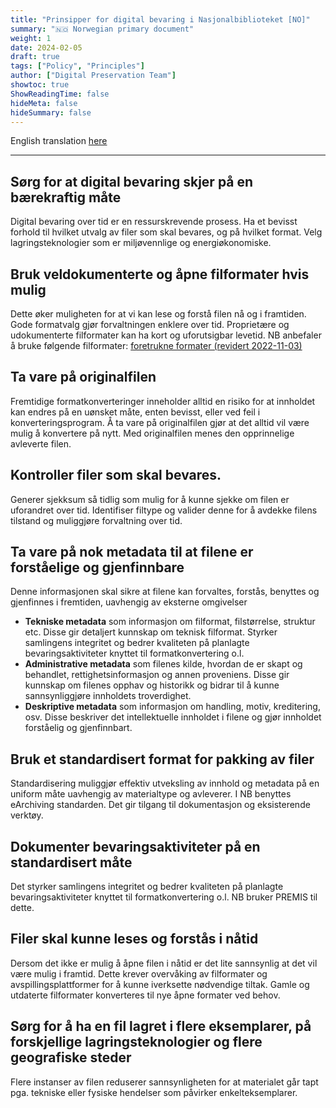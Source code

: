 ```yaml
---
title: "Prinsipper for digital bevaring i Nasjonalbiblioteket [NO]"
summary: "🇳🇴 Norwegian primary document"
weight: 1
date: 2024-02-05
draft: true
tags: ["Policy", "Principles"]
author: ["Digital Preservation Team"]
showtoc: true
ShowReadingTime: false
hideMeta: false
hideSummary: false
---
```


English translation [here](/documents/nln-digipres-principles/nln-digipres-principles-en/)

----

## Sørg for at digital bevaring skjer på en bærekraftig måte
Digital bevaring over tid er en ressurskrevende prosess. Ha et bevisst forhold til hvilket utvalg av filer som skal bevares, og på hvilket format. Velg lagringsteknologier som er miljøvennlige og energiøkonomiske.

## Bruk veldokumenterte og åpne filformater hvis mulig
Dette øker muligheten for at vi kan lese og forstå filen nå og i framtiden. Gode formatvalg gjør forvaltningen enklere over tid. Proprietære og udokumenterte filformater kan ha kort og uforutsigbar levetid. NB anbefaler å bruke følgende filformater: [foretrukne formater (revidert 2022-11-03)](/documents/2022-11-03-formats-in-use/2022-11-03-formats-in-use-en/)

## Ta vare på originalfilen 
Fremtidige formatkonverteringer inneholder alltid en risiko for at innholdet kan endres på en uønsket måte, enten bevisst, eller ved feil i konverteringsprogram. Å ta vare på originalfilen gjør at det alltid vil være mulig å konvertere på nytt. Med originalfilen menes den opprinnelige avleverte filen.

## Kontroller filer som skal bevares.
Generer sjekksum så tidlig som mulig for å kunne sjekke om filen er uforandret over tid. Identifiser filtype og valider denne for å avdekke filens tilstand og muliggjøre forvaltning over tid.  

## Ta vare på nok metadata til at filene er forståelige og gjenfinnbare
Denne informasjonen skal sikre at filene kan forvaltes, forstås, benyttes og gjenfinnes i fremtiden, uavhengig av eksterne omgivelser
- **Tekniske metadata** som informasjon om filformat, filstørrelse, struktur etc. Disse gir detaljert kunnskap om teknisk filformat. Styrker samlingens integritet og bedrer kvaliteten på planlagte bevaringsaktiviteter knyttet til formatkonvertering o.l.
- **Administrative metadata** som filenes kilde, hvordan de er skapt og behandlet, rettighetsinformasjon og annen proveniens. Disse gir kunnskap om filenes opphav og historikk og bidrar til å kunne sannsynliggjøre innholdets troverdighet.
- **Deskriptive metadata** som informasjon om handling, motiv, kreditering, osv. Disse beskriver det intellektuelle innholdet i filene og gjør innholdet forståelig og gjenfinnbart.

## Bruk et standardisert format for pakking av filer
Standardisering muliggjør effektiv utveksling av innhold og metadata på en uniform måte uavhengig av materialtype og avleverer. I NB benyttes eArchiving standarden. Det gir tilgang til dokumentasjon og eksisterende verktøy.

## Dokumenter bevaringsaktiviteter på en standardisert måte
Det styrker samlingens integritet og bedrer kvaliteten på planlagte bevaringsaktiviteter knyttet til formatkonvertering o.l. NB bruker PREMIS til dette.

## Filer skal kunne leses og forstås i nåtid
Dersom det ikke er mulig å åpne filen i nåtid er det lite sannsynlig at det vil være mulig i framtid. Dette krever overvåking av filformater og avspillingsplattformer for å kunne iverksette nødvendige tiltak.
Gamle og utdaterte filformater konverteres til nye åpne formater ved behov.

## Sørg for å ha en fil lagret i flere eksemplarer, på forskjellige lagringsteknologier og flere geografiske steder
Flere instanser av filen reduserer sannsynligheten for at materialet går tapt pga. tekniske eller fysiske hendelser som påvirker enkelteksemplarer. 

 
 